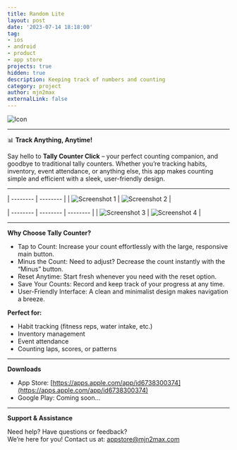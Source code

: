 ```yaml
---
title: Random Lite
layout: post
date: '2023-07-14 18:18:00'
tag:
- ios
- android
- product
- app store
projects: true
hidden: true
description: Keeping track of numbers and counting
category: project
author: mjn2max
externalLink: false
---
```


![Icon](../assets/projects/random-now/Icon-Dark-1024x1024.png)

---

📊 **Track Anything, Anytime!**

Say hello to **Tally Counter Click** – your perfect counting companion, and goodbye to traditional tally counters. Whether you’re tracking habits, inventory, event attendance, or anything else, this app makes counting simple and efficient with a sleek, user-friendly design.

---

| -------- | -------- |
| ![Screenshot 1](../assets/projects/random-now/1.png) | ![Screenshot 2](../assets/projects/random-now/2.png) |

| -------- | -------- | -------- |
| ![Screenshot 3](../assets/projects/random-now/3.png) | ![Screenshot 4](../assets/projects/random-now/4.png) |

---

**Why Choose Tally Counter?**

- Tap to Count: Increase your count effortlessly with the large, responsive main button.
- Minus the Count: Need to adjust? Decrease the count instantly with the “Minus” button.
- Reset Anytime: Start fresh whenever you need with the reset option.
- Save Your Counts: Record and keep track of your progress at any time.
- User-Friendly Interface: A clean and minimalist design makes navigation a breeze.

**Perfect for:**

- Habit tracking (fitness reps, water intake, etc.)
- Inventory management
- Event attendance
- Counting laps, scores, or patterns

---

**Downloads**

- App Store: [https://apps.apple.com/app/id6738300374](https://apps.apple.com/app/id6738300374)
- Google Play: Coming soon...

---

**Support & Assistance**

Need help? Have questions or feedback?\
We’re here for you! Contact us at: [appstore@mjn2max.com](mailto:appstore@mjn2max.com)

